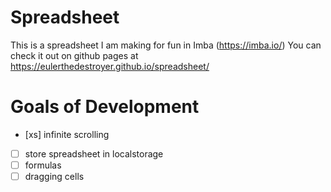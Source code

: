 # Spreadsheet
This is a spreadsheet I am making for fun in Imba (https://imba.io/)
You can check it out on github pages at https://eulerthedestroyer.github.io/spreadsheet/

# Goals of Development
- [xs] infinite scrolling
- [ ] store spreadsheet in localstorage
- [ ] formulas
- [ ] dragging cells
